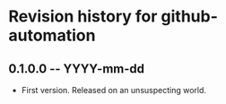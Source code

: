 # Revision history for github-automation

## 0.1.0.0 -- YYYY-mm-dd

* First version. Released on an unsuspecting world.
